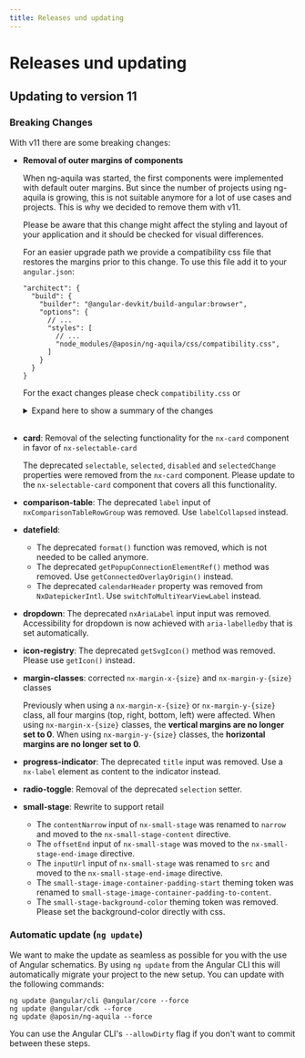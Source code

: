 ```yaml
---
title: Releases und updating
---
```

# Releases und updating

## Updating to version 11
### Breaking Changes

With v11 there are some breaking changes:

- **Removal of outer margins of components**

  When ng-aquila was started, the first components were implemented with default outer margins. But since the number of projects using ng-aquila is growing, this is not suitable anymore for a lot of use cases and projects. This is why we decided to remove them with v11.

  <p class="docs-danger-text nx-font-weight-bold">Please be aware that this change might affect the styling and layout of your application and it should be checked for visual differences.</p>

  For an easier upgrade path we provide a compatibility css file that restores the margins prior to this change. To use this file add it to your `angular.json`:


  ```
  "architect": {
    "build": {
      "builder": "@angular-devkit/build-angular:browser",
      "options": {
        // ...
        "styles": [
          // ...
          "node_modules/@aposin/ng-aquila/css/compatibility.css",
        ]
      }
    }
  }
  ```

  For the exact changes please check `compatibility.css` or

  <details>
    <summary>Expand here to show a summary of the changes</summary>

    | **Component**                 | **Changes**                                                                                                                                                                                |
    |-------------------------------|--------------------------------------------------------------------------------------------------------------------------------------------------------------------------------------------|
    | **expansion-panel/accordion** | Removed  `margin-top: 16px`  before the first expansion-panel inside an accordion.                                                                                                         |
    | **button**                    | Removed  `margin: 0 0 24px 0` .                                                                                                                                                            |
    | **cards**                     | Removed  `margin-bottom: 24px`  from the  `nx-card`  component and  `margin-bottom: 8px`  from the  `nx-selectable-card`  component.                                                       |
    | **checkbox**                  | Removed  `margin-bottom: 16px` .                                                                                                                                                           |
    | **copytext**                  | Removed  `margin: 0 0 32px 0` . The copytext now has a default  `margin: 0` .                                                                                                              |
    | **dynamic-table**             | Removed  `margin: 32px 0` .                                                                                                                                                                |
    | **headlines**                 | Removed  `margin-bottom`  from each headline size. The headlines now have a default  `margin: 0` .                                                                                         |
    | **lists**                     | Removed  `margin-bottom: 32px`  from the list and  `margin-bottom: 16px`  from the last list item.                                                                                         |
    | **notifications and errors**  | Removed  `margin: 12px 0`  from  `nx-message` ,  `nx-message-banner`  and  `nx-error`  (of type  `message` ). For the Message Toast the margin is still used.                              |
    | **number-stepper**            | Removed  `margin-top: 12px`  if there is no label set.                                                                                                                                     |
    | **pagination**                | Removed  `margin: 8px 0`  from the Advanced Pagination (+ smaller screens:  `margin: 8px 0 40px 0` ) and  `margin: 16px 0`  from the Simple Pagination (smaller screens: `margin: 40px 0). |
    | **taglist**                   | Removed  `margin-bottom: 32px`  on the list. On the single tag items, there is still used a  `margin-bottom` .                                                                             |

  </details>

  <br>

- **card**: Removal of the selecting functionality for the `nx-card` component in favor of `nx-selectable-card`

  The deprecated `selectable`, `selected`, `disabled` and `selectedChange` properties were removed from the `nx-card` component. Please update to the `nx-selectable-card` component that covers all this functionality.

- **comparison-table**: The deprecated `label` input of `nxComparisonTableRowGroup` was removed. Use `labelCollapsed` instead.

- **datefield**:

  - The deprecated `format()` function was removed, which is not needed to be called anymore.
  - The deprecated `getPopupConnectionElementRef()` method was removed. Use `getConnectedOverlayOrigin()` instead.
  - The deprecated `calendarHeader` property was removed from `NxDatepickerIntl`. Use `switchToMultiYearViewLabel` instead.

- **dropdown**: The deprecated `nxAriaLabel` input input was removed. Accessibility for dropdown is now achieved with `aria-labelledby` that is set automatically.

- **icon-registry**: The deprecated `getSvgIcon()` method was removed. Please use `getIcon()` instead.

- **margin-classes**: corrected `nx-margin-x-{size}` and `nx-margin-y-{size}` classes

  Previously when using a `nx-margin-x-{size}` or `nx-margin-y-{size}` class, all four margins (top, right, bottom, left) were affected. When using `nx-margin-x-{size}` classes, the **vertical margins are no longer set to 0**. When using `nx-margin-y-{size}` classes, the **horizontal margins are no longer set to 0**.

- **progress-indicator**: The deprecated `title` input was removed. Use a `nx-label` element as content to the indicator instead.

- **radio-toggle**: Removal of the deprecated `selection` setter.

- **small-stage**: Rewrite to support retail

  - The `contentNarrow` input of `nx-small-stage` was renamed to `narrow` and moved to the `nx-small-stage-content` directive.
  - The `offsetEnd` input of `nx-small-stage` was moved to the `nx-small-stage-end-image` directive.
  - The `inputUrl` input of `nx-small-stage` was renamed to `src` and moved to the `nx-small-stage-end-image` directive.
  - The `small-stage-image-container-padding-start` theming token was renamed to `small-stage-image-container-padding-to-content`.
  - The `small-stage-background-color` theming token was removed. Please set the background-color directly with css.

### Automatic update (`ng update`)

We want to make the update as seamless as possible for you with the use of Angular schematics. By using `ng update` from the Angular CLI this will automatically migrate your project to the new setup.
You can update with the following commands:
 
```
ng update @angular/cli @angular/core --force
ng update @angular/cdk --force
ng update @aposin/ng-aquila --force
```
 
You can use the Angular CLI's `--allowDirty` flag if you don't want to commit between these steps.
